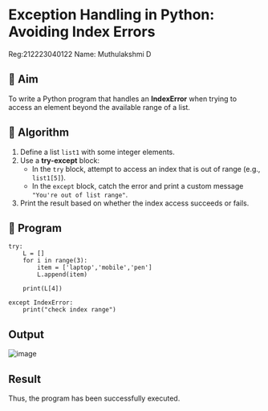 # Exception Handling in Python: Avoiding Index Errors
Reg:212223040122
Name: Muthulakshmi D
## 🎯 Aim
To write a Python program that handles an **IndexError** when trying to access an element beyond the available range of a list.

## 🧠 Algorithm
1. Define a list `list1` with some integer elements.
2. Use a **try-except** block:
   - In the `try` block, attempt to access an index that is out of range (e.g., `list1[5]`).
   - In the `except` block, catch the error and print a custom message `"You're out of list range"`.
3. Print the result based on whether the index access succeeds or fails.

## 🧾 Program
```
try:
    L = []
    for i in range(3):
        item = ['laptop','mobile','pen']
        L.append(item)

    print(L[4])

except IndexError:
    print("check index range")
```
## Output
![image](https://github.com/user-attachments/assets/de94eba5-953a-4850-ab1f-c01cdf80a881)

## Result
Thus, the program has been successfully executed.
